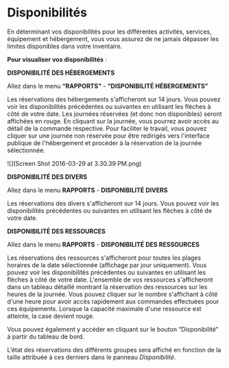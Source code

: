 # Disponibilités

En déterminant vos disponibilités pour les différentes activités, services, équipement et hébergement, vous vous assurez de ne jamais dépasser les limites disponibles dans votre inventaire. 

**Pour visualiser vos disponibilités** :

**DISPONIBILITÉ DES HÉBERGEMENTS**

Allez dans le menu **“RAPPORTS”** - **“DISPONIBILITÉ HÉBERGEMENTS”**

Les réservations des hébergements s'afficheront sur 14 jours. Vous pouvez voir les disponibilités précédentes ou suivantes en utilisant les flèches à côté de votre date. Les journées réservées (et donc non disponibles) seront affichées en rouge. En cliquant sur la journée, vous pourrez avoir accès au détail de la commande respective. Pour faciliter le travail, vous pouvez cliquer sur une journée non réservée pour être redirigés vers l'interface publique de l'hébergement et procéder à la réservation de la journée sélectionnée.

![](Screen Shot 2016-03-29 at 3.30.39 PM.png)

**DISPONIBILITÉ DES DIVERS**

Allez dans le menu **RAPPORTS** - **DISPONIBILITÉ DIVERS**

Les réservations des divers s'afficheront sur 14 jours. Vous pouvez voir les disponibilités précédentes ou suivantes en utilisant les flèches à côté de votre date. 

**DISPONIBILITÉ DES RESSOURCES**

Allez dans le menu **RAPPORTS** - **DISPONIBILITÉ DES RESSOURCES**

Les réservations des ressources s'afficheront pour toutes les plages horaires de la date sélectionnée (affichage par jour uniquement). Vous pouvez voir les disponibilités précédentes ou suivantes en utilisant les flèches à côté de votre date. L'ensemble de vos ressources s'afficheront dans un tableau détaillé montrant la réservation des ressources sur les heures de la journée. Vous pouvez cliquer sur le nombre s'affichant à côté d'une heure pour avoir accès rapidement aux commandes effectuées pour ces équipements. Lorsque la capacité maximale d'une ressource est atteinte, la case devient rouge. 

Vous pouvez également y accéder en cliquant sur le bouton “Disponibilité” à partir du tableau de bord.

L’état des réservations des différents groupes sera affiché en fonction de la taille attribuée à ces derniers dans le panneau *Disponibilité*. 



